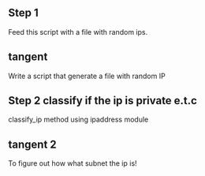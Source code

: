 ## Step 1
Feed this script with a file with random ips.

## tangent
Write a script that generate a file with random IP

## Step 2 classify if the ip is private e.t.c
classify_ip method using ipaddress module

## tangent 2
To figure out how what subnet the ip is!
